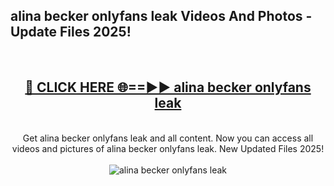<h2>alina becker onlyfans leak Videos And Photos - Update Files 2025!</h2>
<br>
<div align="center">
<h2><a href="https://top-ai-tools.click/QrbHav" rel="nofollow">🔴 CLICK HERE 🌐==►► alina becker onlyfans leak</a></h2>
<br>
Get alina becker onlyfans leak and all content. Now you can access all videos and pictures of alina becker onlyfans leak. New Updated Files 2025!
<br>
<br>
<a href="https://top-ai-tools.click/QrbHav" rel="nofollow" data-target="animated-image.originalLink"><img src="https://i.ibb.co.com/WyWwxjT/player-gif2.gif" alt="alina becker onlyfans leak" style="max-width: 100%; display: inline-block;" data-target="animated-image.originalImage"></a>
</div>
<br>